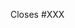 <!-- This is a template. Please rewrite to the necessary contents when creating the PR. -->
<!-- If there is an issue, enter it. -->
Closes #XXX

<!-- ## Overview -->
<!-- Please write the purpose of this PR and the outline of implementation. -->

